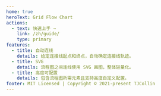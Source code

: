 ```yaml
---
home: true
heroText: Grid Flow Chart
actions:
  - text: 快速上手 →
    link: /zh/guide/
    type: primary
features:
  - title: 自动连线
    details: 给定连接线起点和终点，自动确定连接线轨迹。
  - title: SVG
    details: 流程图之间连线使用 SVG 画图，整体轻量化。
  - title: 高度可配置
    details: 包含流程图所需元素且支持高度自定义配置。
footer: MIT Licensed | Copyright © 2021-present TJCollin
---
```


